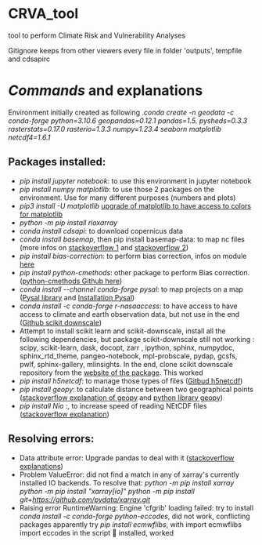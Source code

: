 # CRVA_tool
 tool to perform Climate Risk and Vulnerability Analyses

Gitignore keeps from other viewers every file in folder 'outputs', tempfile and cdsapirc
# *Commands* and explanations
Environment initially created as following .*conda create -n geodata -c conda-forge python=3.10.6 geopandas=0.12.1 pandas=1.5. pysheds=0.3.3 rasterstats=0.17.0 rasterio=1.3.3 numpy=1.23.4 seaborn matplotlib netcdf4=1.6.1*
## Packages installed: 
- *pip install jupyter notebook*: to use this environment in jupyter notebook
- *pip install numpy matplotlib*: to use those 2 packages on the environment. Use for many different purposes (numbers and plots)
- *pip3 install -U matplotlib* [upgrade of matplotlib to have access to colors for matplotlib](https://stackoverflow.com/questions/47497097/module-matplotlib-has-no-attribute-colors)
- *python -m pip install rioxarray*
- *conda install cdsapi*: to download copernicus data
- *conda install basemap*, then pip install basemap-data: to map nc files (more infos on [stackoverflow 1](https://stackoverflow.com/questions/33020202/how-to-install-matplotlibs-basemap) and [stackoverflow 2](https://stackoverflow.com/questions/47587670/how-to-install-basemap-in-jupyter-notebook))
- *pip install bias-correction*: to perform bias correction, infos on module [here](https://pankajkarman.github.io/bias_correction/index.html#bias_correction.gamma_correction) 
- *pip install python-cmethods*: other package to perform Bias correction. ([python-cmethods Github here](https://github.com/btschwertfeger/python-cmethods#installation))
- *conda install --channel conda-forge pysal*: to map projects on a map ([Pysal library](http://pysal.org/pysal/) and [Installation Pysal](http://pysal.org/pysal/installation.html))
- *conda install -c conda-forge r-nasaaccess*: to have access to have access to climate and earth observation data, but not use in the end ([Github scikit downscale](https://github.com/pangeo-data/scikit-downscale))
- Attempt to install scikit learn and scikit-downscale, install all the following dependencies, but package scikit-downscale still not working : scipy, scikit-learn, dask, docopt, zarr   , ipython, sphinx, numpydoc, sphinx_rtd_theme, pangeo-notebook, mpl-probscale, pydap, gcsfs, pwlf, sphinx-gallery, mlinsights. In the end, clone scikit downscale repository from the [website of the package](https://github.com/pangeo-data/scikit-downscale). This worked
- *pip install h5netcdf*: to manage those types of files ([Gitbud h5netcdf](https://github.com/h5netcdf/h5netcdf))
- *pip install geopy*: to calculate distance between two geographical points ([stackoverflow explanation of geopy](https://github.com/h5netcdf/h5netcdf) and [python library geopy](https://pypi.org/project/geopy/))
- *pip install Nio* :, to increase speed of reading NEtCDF files ([stackoverflow explanation](https://stackoverflow.com/questions/34159747/efficient-reading-of-netcdf-variable-in-python))
## Resolving errors: 
- Data attribute error: Upgrade pandas to deal with it ([stackoverflow explanations](https://stackoverflow.com/questions/67165659/how-to-update-pandas-for-jupyter-notebook))
- Problem ValueError: did not find a match in any of xarray's currently installed IO backends. To resolve that:
*python -m pip install xarray*
*python -m pip install "xarray[io]"*
*python -m pip install git+https://github.com/pydata/xarray.git*
- Raising error RuntimeWarning: Engine 'cfgrib' loading failed:
try to install *conda install -c conda-forge python-eccodes*, did not work, conflicting packages apparently
try *pip install ecmwflibs*, with import ecmwflibs import eccodes in the script  installed, worked
